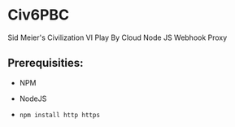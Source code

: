 # Civ6PBC
Sid Meier's Civilization VI Play By Cloud Node JS Webhook Proxy

## Prerequisities:
- NPM
- NodeJS

- `npm install http https`
